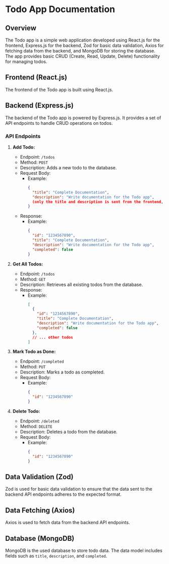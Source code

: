 # Todo App Documentation

## Overview

The Todo app is a simple web application developed using React.js for the frontend, Express.js for the backend, Zod for basic data validation, Axios for fetching data from the backend, and MongoDB for storing the database. The app provides basic CRUD (Create, Read, Update, Delete) functionality for managing todos.

## Frontend (React.js)

The frontend of the Todo app is built using React.js. 

## Backend (Express.js)

The backend of the Todo app is powered by Express.js. It provides a set of API endpoints to handle CRUD operations on todos.

### API Endpoints

1. **Add Todo:**

   - Endpoint: `/todos`
   - Method: `POST`
   - Description: Adds a new todo to the database.
   - Request Body:
     - Example:
       ```json
       {
         "title": "Complete Documentation",
         "description": "Write documentation for the Todo app",
         (only the title and description is sent from the frontend, completed is set to false in the object that is used to create the todo)
       }
       ```
   - Response:
     - Example:
       ```json
       {
         "id": "1234567890",
         "title": "Complete Documentation",
         "description": "Write documentation for the Todo app",
         "completed": false
       }
       ```

2. **Get All Todos:**

   - Endpoint: `/todos`
   - Method: `GET`
   - Description: Retrieves all existing todos from the database.
   - Response:
     - Example:
       ```json
       [
         {
           "id": "1234567890",
           "title": "Complete Documentation",
           "description": "Write documentation for the Todo app",
           "completed": false
         },
         // ... other todos
       ]
       ```

3. **Mark Todo as Done:**

   - Endpoint: `/completed`
   - Method: `PUT`
   - Description: Marks a todo as completed.
   - Request Body:
     - Example:
       ```json
       {
         "id": "1234567890"
       }
       ```

4. **Delete Todo:**

   - Endpoint: `/deleted`
   - Method: `DELETE`
   - Description: Deletes a todo from the database.
   - Request Body:
     - Example:
       ```json
       {
         "id": "1234567890"
       }
       ```

## Data Validation (Zod)

Zod is used for basic data validation to ensure that the data sent to the backend API endpoints adheres to the expected format.

## Data Fetching (Axios)

Axios is used to fetch data from the backend API endpoints.

## Database (MongoDB)

MongoDB is the used database to store todo data. The data model includes fields such as  `title`, `description`, and `completed`.

